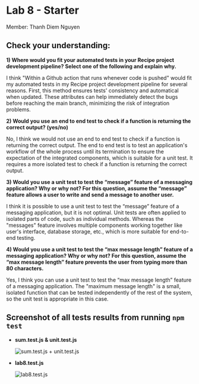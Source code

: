 # Lab 8 - Starter

Member: Thanh Diem Nguyen

## Check your understanding:
   **1) Where would you fit your automated tests in your Recipe project development pipeline? Select one of the following and explain why.**

   I think "Within a Github action that runs whenever code is pushed" would fit my automated tests in my Recipe project development pipeline for several reasons. First, this method ensures tests' consistency and automatical when updated. These attributes can help immediately detect the bugs before reaching the main branch, minimizing the risk of integration problems.
      
      
   **2) Would you use an end to end test to check if a function is returning the correct output? (yes/no)**

   No, I think we would not use an end to end test to check if a function is returning the correct output. The end to end test is to test an application's workflow of the whole process until its termination to ensure the expectation of the integrated components, which is suitable for a unit test. It requires a more isolated test to check if a function is returning the correct output.
   
      
   **3) Would you use a unit test to test the “message” feature of a messaging application? Why or why not? For this question, assume the “message” feature allows a user to write and send a message to another user.**
   
   I think it is possible to use a unit test to test the “message” feature of a messaging application, but it is not optimal. Unit tests are often applied to isolated parts of code, such as individual methods. Whereas the "messages" feature involves multiple components working together like user's interface, database storage, etc., which is more suitable for end-to-end testing.

   **4) Would you use a unit test to test the “max message length” feature of a messaging application? Why or why not? For this question, assume the “max message length” feature prevents the user from typing more than 80 characters.**
   
   Yes, I think you can use a unit test to test the “max message length” feature of a messaging application. The "maximum message length" is a small, isolated function that can be tested independently of the rest of the system, so the unit test is appropriate in this case.

## Screenshot of all tests results from running `npm test`

- **sum.test.js & unit.test.js**
  
   <img src="./Screenshort/Sum%2Bunit_test.png" alt="sum.test.js + unit.test.js"/>

- **lab8.test.js**
  
   <img src="./Screenshort/lab8_test.png" alt="lab8.test.js"/>